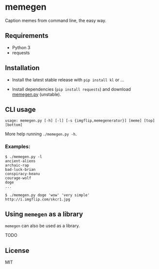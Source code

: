 # memegen

Caption memes from command line, the easy way.


## Requirements

- Python 3
- requests


## Installation

- Install the latest stable release with `pip install kl` or ...

- Install dependencies (`pip install requests`) and download
  [memegen.py](https://raw.githubusercontent.com/surrealcristian/memegen/master/memegen.py)
  (unstable).


## CLI usage

    usage: memegen.py [-h] [-l] [-s {imgflip,memegenerator}] [meme] [top] [bottom]

More help running `./memegen.py -h`.

### Examples:

    $ ./memegen.py -l
    ancient-aliens
    archaic-rap
    bad-luck-brian
    conspiracy-keanu
    courage-wolf
    doge
    ...

    $ ./memegen.py doge 'wow' 'very simple'
    http://i.imgflip.com/skcr1.jpg


## Using `memegen` as a library

`memegen` can also be used as a library.

TODO


## License

MIT
